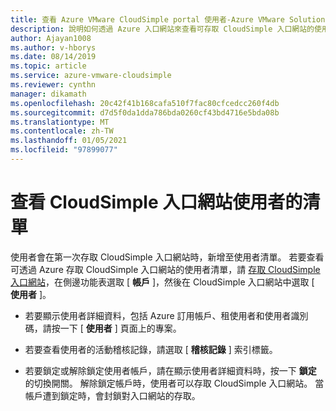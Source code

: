 ```yaml
---
title: 查看 Azure VMware CloudSimple portal 使用者-Azure VMware Solution by CloudSimple
description: 說明如何透過 Azure 入口網站來查看可存取 CloudSimple 入口網站的使用者清單
author: Ajayan1008
ms.author: v-hborys
ms.date: 08/14/2019
ms.topic: article
ms.service: azure-vmware-cloudsimple
ms.reviewer: cynthn
manager: dikamath
ms.openlocfilehash: 20c42f41b168cafa510f7fac80cfcedcc260f4db
ms.sourcegitcommit: d7d5f0da1dda786bda0260cf43bd4716e5bda08b
ms.translationtype: MT
ms.contentlocale: zh-TW
ms.lasthandoff: 01/05/2021
ms.locfileid: "97899077"
---
```

# <a name="view-the-list-of-cloudsimple-portal-users"></a>查看 CloudSimple 入口網站使用者的清單

使用者會在第一次存取 CloudSimple 入口網站時，新增至使用者清單。 若要查看可透過 Azure 存取 CloudSimple 入口網站的使用者清單，請 [存取 CloudSimple 入口網站](access-cloudsimple-portal.md)，在側邊功能表選取 [ **帳戶** ]，然後在 CloudSimple 入口網站中選取 [ **使用者** ]。

* 若要顯示使用者詳細資料，包括 Azure 訂用帳戶、租使用者和使用者識別碼，請按一下 [ **使用者** ] 頁面上的專案。

* 若要查看使用者的活動稽核記錄，請選取 [ **稽核記錄** ] 索引標籤。
* 若要鎖定或解除鎖定使用者帳戶，請在顯示使用者詳細資料時，按一下 **鎖定** 的切換開關。 解除鎖定帳戶時，使用者可以存取 CloudSimple 入口網站。 當帳戶遭到鎖定時，會封鎖對入口網站的存取。

